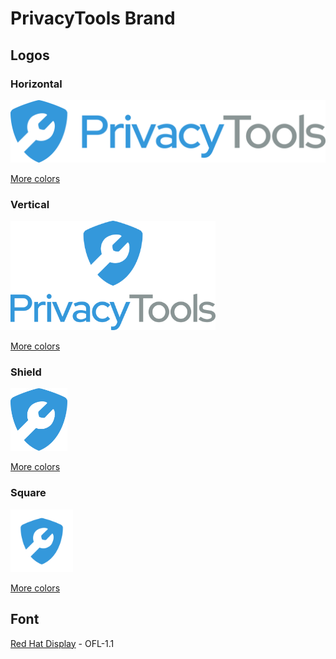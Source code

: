 # PrivacyTools Brand

## Logos

### Horizontal

<img src="./horizontal/horizontal.svg" height="100px" />

[More colors](./horizontal/)

### Vertical

<img src="./vertical/vertical.svg" height="175px" />

[More colors](./vertical/)

### Shield

<img src="./shield/shield.svg" height="100px" />

[More colors](./shield/)

### Square

<img src="./square/square.svg" height="100px" />

[More colors](./square/)

## Font

[Red Hat Display](https://github.com/RedHatOfficial/RedHatFont) - OFL-1.1

